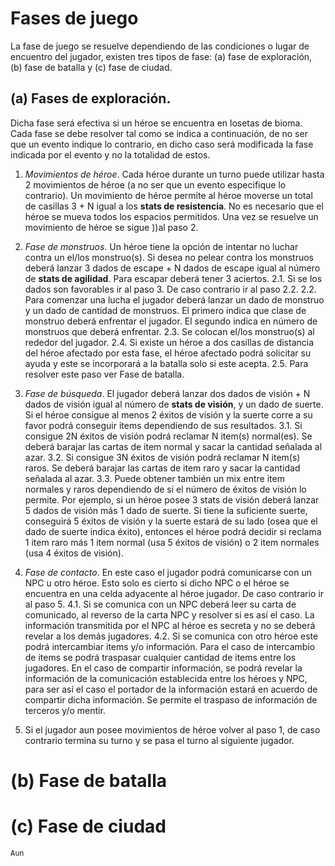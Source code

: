 # Fases de juego

La fase de juego se resuelve dependiendo de las condiciones o lugar de encuentro del jugador, existen tres tipos de fase: (a) fase de exploración, (b) fase de batalla y (c) fase de ciudad.

## (a)	Fases de exploración.

Dicha fase será efectiva si un héroe se encuentra en losetas de bioma.
Cada fase se debe resolver tal como se indica a continuación, de no ser que un evento indique lo contrario, en dicho caso será modificada la fase indicada por el evento y no la totalidad de estos.

  1. *Movimientos de héroe*. Cada héroe durante un turno puede utilizar hasta 2 movimientos de héroe (a no ser que un evento especifique lo contrario). Un movimiento de héroe permite al héroe moverse un total de casillas 3 + N igual a los **stats de resistencia**. No es necesario que el héroe se mueva todos los espacios permitidos. Una vez se resuelve un movimiento de héroe se sigue ))al paso 2.

  2. *Fase de monstruos*. Un héroe tiene la opción de intentar no luchar contra un el/los monstruo(s). Si desea no pelear contra los monstruos deberá lanzar 3 dados de escape + N dados de escape igual al número de **stats de agilidad**. Para escapar deberá tener 3 aciertos.
     2.1.	Si se los dados son favorables ir al paso 3. De caso contrario ir al paso 2.2.
     2.2.	Para comenzar una lucha el jugador deberá lanzar un dado de monstruo y un dado de cantidad de monstruos. El primero indica que clase de monstruo deberá enfrentar el jugador. El segundo indica en número de monstruos que deberá enfrentar.
     2.3.	Se colocan el/los monstruo(s) al rededor del jugador.
     2.4.	Si existe un héroe a dos casillas de distancia del héroe afectado por esta fase, el héroe afectado podrá solicitar su ayuda y este se incorporará a la batalla solo si este acepta.
     2.5.	Para resolver este paso ver Fase de batalla.

  3. *Fase de búsqueda*. El jugador deberá lanzar dos dados de visión + N dados de visión igual al número de **stats de visión**, y un dado de suerte. Si el héroe consigue al menos 2 éxitos de visión y la suerte corre a su favor podrá conseguir items dependiendo de sus resultados.
     3.1.	Si consigue 2N éxitos de visión podrá reclamar N item(s) normal(es). Se deberá barajar las cartas de item normal y sacar la cantidad señalada al azar.
     3.2.	Si consigue 3N éxitos de visión podrá reclamar N item(s) raros. Se deberá barajar las cartas de item raro y sacar la cantidad señalada al azar.
     3.3.	Puede obtener también un mix entre item normales y raros dependiendo de si el número de éxitos de visión lo permite. Por ejemplo, si un héroe posee 3 stats de visión deberá lanzar 5 dados de visión más 1 dado de suerte. Si tiene la suficiente suerte, conseguirá 5 éxitos de visión y la suerte estará de su lado (osea que el dado de suerte indica éxito), entonces el héroe podrá decidir si reclama 1 item raro más 1 item normal (usa 5 éxitos de visión) o 2 item normales (usa 4 éxitos de visión).

  4. *Fase de contacto*. En este caso el jugador podrá comunicarse con un NPC u otro héroe. Esto solo es cierto si dicho NPC o el héroe se encuentra en una celda adyacente al héroe jugador. De caso contrario ir al paso 5.
     4.1.	Si se comunica con un NPC deberá leer su carta de comunicado, al reverso de la carta NPC y resolver si es así el caso. La información transmitida por el NPC al héroe es secreta y no se deberá revelar a los demás jugadores.
     4.2.	Si se comunica con otro héroe este podrá intercambiar items y/o información. Para el caso de intercambio de items se podrá traspasar cualquier cantidad de items entre los jugadores. En el caso de compartir información, se podrá revelar la información de la comunicación establecida entre los héroes y NPC, para ser así el caso el portador de la información estará en acuerdo de compartir dicha información. Se permite el traspaso de información de terceros y/o mentir.

  5. Si el jugador aun posee movimientos de héroe volver al paso 1, de caso contrario termina su turno y se pasa el turno al siguiente jugador.

# (b)	Fase de batalla

# (c)	Fase de ciudad
	Aun

